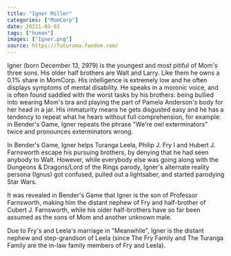```yaml
---
title: "Igner Miller"
categories: ["MomCorp"]
date: 20221-03-03
tags: ["human"]
images: ["Igner.png"]
source: https://futurama.fandom.com/
---
```

Igner (born December 13, 2979) is the youngest and most pitiful of Mom's three sons. His older half brothers are Walt and Larry. Like them he owns a 0.1% share in MomCorp. His intelligence is extremely low and he often displays symptoms of mental disability. He speaks in a moronic voice, and is often found saddled with the worst tasks by his brothers: being bullied into wearing Mom's bra and playing the part of Pamela Anderson's body for her head in a jar. His immaturity means he gets disgusted easy and he has a tendency to repeat what he hears without full comprehension, for example: in Bender's Game, Igner repeats the phrase "We're owl exterminators" twice and pronounces exterminators wrong.

In Bender's Game, Igner helps Turanga Leela, Philip J. Fry I and Hubert J. Farnsworth escape his pursuing brothers, by denying that he had seen anybody to Walt. However, while everybody else was going along with the Dungeons & Dragons/Lord of the Rings parody, Igner's alternate reality persona (Ignus) got confused, pulled out a lightsaber, and started parodying Star Wars.

It was revealed in Bender's Game that Igner is the son of Professor Farnsworth, making him the distant nephew of Fry and half-brother of Cubert J. Farnsworth, while his older half-brothers have so far been assumed as the sons of Mom and another unknown male.

Due to Fry's and Leela's marriage in "Meanwhile", Igner is the distant nephew and step-grandson of Leela (since The Fry Family and The Turanga Family are the in-law family members of Fry and Leela).